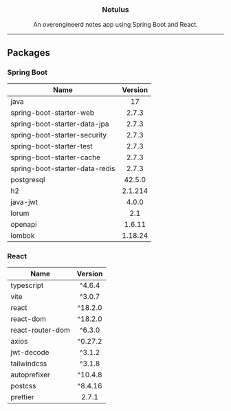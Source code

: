 <h3 align="center">
Notulus
</h3>

<p align="center">
An overengineerd notes app using Spring Boot and React.
</p>

<hr/>

## Packages

### Spring Boot

| Name | Version |
| ---- | :-----: |
| java | 17 |
| spring-boot-starter-web | 2.7.3 |
| spring-boot-starter-data-jpa | 2.7.3 |
| spring-boot-starter-security | 2.7.3 |
| spring-boot-starter-test | 2.7.3 |
| spring-boot-starter-cache | 2.7.3 |
| spring-boot-starter-data-redis | 2.7.3 |
| postgresql | 42.5.0 |
| h2 | 2.1.214 |
| java-jwt | 4.0.0 |
| lorum | 2.1 |
| openapi | 1.6.11 |
| lombok | 1.18.24 |

### React

| Name | Version |
| ---- | :-----: |
| typescript | ^4.6.4 |
| vite | ^3.0.7 |
| react | ^18.2.0 |
| react-dom | ^18.2.0 |
| react-router-dom | ^6.3.0 |
| axios | ^0.27.2 |
| jwt-decode | ^3.1.2 |
| tailwindcss | ^3.1.8 |
| autoprefixer | ^10.4.8 |
| postcss | ^8.4.16 |
| prettier | 2.7.1 |

